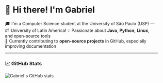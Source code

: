 # 👋 Hi there! I'm Gabriel

🎓 I'm a Computer Science student at the University of São Paulo (USP) — #1 University of Latin America! 
💡 Passionate about **Java**, **Python**, **Linux**, and open-source tools  
🌱 Currently contributing to **open-source projects** in GitHub, especially improving documentation

---

### 📈 GitHub Stats
![Gabriel's GitHub stats](https://github-readme-stats.vercel.app/api?username=gabrielaugz&show_icons=true&theme=tokyonight)
